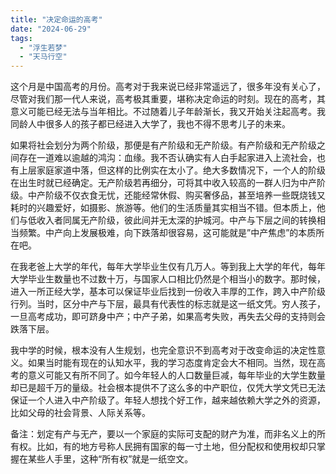 ```yaml
---
title: "决定命运的高考"
date: "2024-06-29"
tags: 
  - "浮生若梦"
  - "天马行空"
---
```


这个月是中国高考的月份。高考对于我来说已经非常遥远了，很多年没有关心了，尽管对我们那一代人来说，高考极其重要，堪称决定命运的时刻。现在的高考，其意义可能已经无法与当年相比。不过随着儿子年龄渐长，我又开始关注起高考。我同龄人中很多人的孩子都已经进入大学了，我也不得不思考儿子的未来。

如果将社会划分为两个阶级，那便是有产阶级和无产阶级。有产阶级和无产阶级之间存在一道难以逾越的鸿沟：血缘。我不否认确实有人白手起家进入上流社会，也有上层家庭家道中落，但这样的比例实在太小了。绝大多数情况下，一个人的阶级在出生时就已经确定。无产阶级若再细分，可将其中收入较高的一群人归为中产阶级。中产阶级不仅衣食无忧，还能经常休假、购买奢侈品，甚至培养一些既烧钱又耗时的兴趣爱好，如摄影、旅游等。他们的生活质量其实相当不错。但本质上，他们与低收入者同属无产阶级，彼此间并无太深的护城河。中产与下层之间的转换相当频繁。中产向上发展极难，向下跌落却很容易，这可能就是”中产焦虑”的本质所在吧。

在我老爸上大学的年代，每年大学毕业生仅有几万人。等到我上大学的年代，每年大学毕业生数量也不过数十万，与国家人口相比仍然是个相当小的数字。那时候，进入一所正经大学，基本可以保证毕业后找到一份收入丰厚的工作，跨入中产阶级行列。当时，区分中产与下层，最具有代表性的标志就是这一纸文凭。穷人孩子，一旦高考成功，即可跻身中产；中产子弟，如果高考失败，再失去父母的支持则会跌落下层。

我中学的时候，根本没有人生规划，也完全意识不到高考对于改变命运的决定性意义。如果当时能有现在的认知水平，我的学习态度肯定会大不相同。当然，现在高考的意义可能又有所不同了。如今年轻人的人口数量巨减，每年毕业的大学生数量却已是超千万的量级。社会根本提供不了这么多的中产职位，仅凭大学文凭已无法保证一个人进入中产阶级了。年轻人想找个好工作，越来越依赖大学之外的资源，比如父母的社会背景、人际关系等。

备注：划定有产与无产，要以一个家庭的实际可支配的财产为准，而非名义上的所有权。比如，有的地方号称人民拥有国家的每一寸土地，但分配权和使用权却只掌握在某些人手里，这种“所有权”就是一纸空文。
